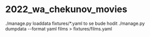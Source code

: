 # 2022_wa_chekunov_movies

./manage.py loaddata fixtures/*.yaml
to se bude hodit
./manage.py dumpdata --format yaml films > fixtures/films.yaml
